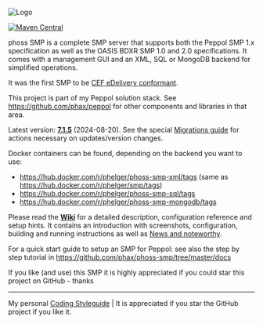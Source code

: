![Logo](https://github.com/phax/phoss-smp/blob/master/docs/logo/phoss-smp-272-100.png)

[![Maven Central](https://maven-badges.herokuapp.com/maven-central/com.helger/phoss-smp-parent-pom/badge.svg)](https://maven-badges.herokuapp.com/maven-central/com.helger/phoss-smp-parent-pom) 

phoss SMP is a complete SMP server that supports both the Peppol SMP 1.x specification as well as the OASIS BDXR SMP 1.0 and 2.0 specifications.
It comes with a management GUI and an XML, SQL or MongoDB backend for simplified operations.  

It was the first SMP to be [CEF eDelivery conformant](https://ec.europa.eu/digital-building-blocks/wikis/display/DIGITAL/OASIS+SMP+conformant+solutions).

This project is part of my Peppol solution stack. See https://github.com/phax/peppol for other components and libraries in that area.

Latest version: **[7.1.5](https://github.com/phax/phoss-smp/releases/tag/phoss-smp-parent-pom-7.1.5)** (2024-08-20).
See the special [Migrations guide](https://github.com/phax/phoss-smp/wiki/Migrations) for actions necessary on updates/version changes.

Docker containers can be found, depending on the backend you want to use:
* https://hub.docker.com/r/phelger/phoss-smp-xml/tags (same as https://hub.docker.com/r/phelger/smp/tags)
* https://hub.docker.com/r/phelger/phoss-smp-sql/tags
* https://hub.docker.com/r/phelger/phoss-smp-mongodb/tags

Please read the **[Wiki](https://github.com/phax/phoss-smp/wiki)** for a detailed description, configuration reference and setup hints. It contains an introduction with screenshots, configuration, building and running instructions as well as [News and noteworthy](https://github.com/phax/phoss-smp/wiki/News-and-noteworthy).

For a quick start guide to setup an SMP for Peppol: see also the step by step tutorial in https://github.com/phax/phoss-smp/tree/master/docs

If you like (and use) this SMP it is highly appreciated if you could star this project on GitHub - thanks

---

My personal [Coding Styleguide](https://github.com/phax/meta/blob/master/CodingStyleguide.md) |
It is appreciated if you star the GitHub project if you like it.
